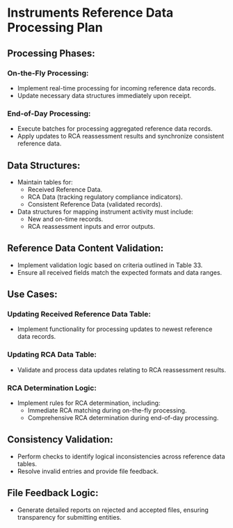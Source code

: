 # Instruments Reference Data Processing Plan

## Processing Phases:
### On-the-Fly Processing:
- Implement real-time processing for incoming reference data records.
- Update necessary data structures immediately upon receipt.

### End-of-Day Processing:
- Execute batches for processing aggregated reference data records.
- Apply updates to RCA reassessment results and synchronize consistent reference data.

## Data Structures:
- Maintain tables for:
  - Received Reference Data.
  - RCA Data (tracking regulatory compliance indicators).
  - Consistent Reference Data (validated records).
- Data structures for mapping instrument activity must include:
  - New and on-time records.
  - RCA reassessment inputs and error outputs.

## Reference Data Content Validation:
- Implement validation logic based on criteria outlined in Table 33.
- Ensure all received fields match the expected formats and data ranges.

## Use Cases:
### Updating Received Reference Data Table:
- Implement functionality for processing updates to newest reference data records.
  
### Updating RCA Data Table:
- Validate and process data updates relating to RCA reassessment results.

### RCA Determination Logic:
- Implement rules for RCA determination, including:
  - Immediate RCA matching during on-the-fly processing.
  - Comprehensive RCA determination during end-of-day processing.

## Consistency Validation:
- Perform checks to identify logical inconsistencies across reference data tables.
- Resolve invalid entries and provide file feedback.

## File Feedback Logic:
- Generate detailed reports on rejected and accepted files, ensuring transparency for submitting entities.